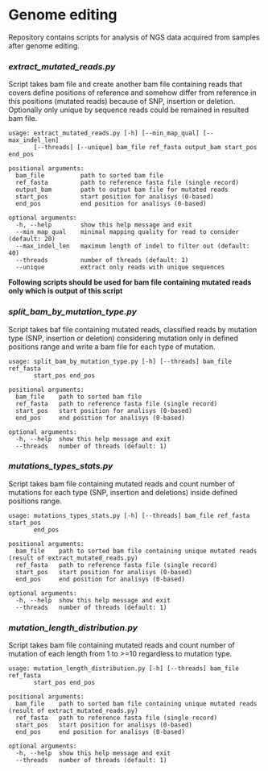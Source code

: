 # Genome editing

Repository contains scripts for analysis of NGS data acquired from samples after genome editing.

### ***extract_mutated_reads.py***
Script takes bam file and create another bam file containing reads that covers define positions of reference and somehow differ from reference in this positions (mutated reads) because of SNP, insertion or deletion. Optionally only unique by sequence reads could be remained in resulted bam file.

```None
usage: extract_mutated_reads.py [-h] [--min_map_qual] [--max_indel_len] 
       [--threads] [--unique] bam_file ref_fasta output_bam start_pos end_pos

positional arguments:
  bam_file          path to sorted bam file
  ref_fasta         path to reference fasta file (single record)
  output_bam        path to output bam file for mutated reads
  start_pos         start position for analisys (0-based)
  end_pos           end position for analisys (0-based)

optional arguments:
  -h, --help        show this help message and exit
  --min_map_qual    minimal mapping quality for read to consider (default: 20)
  --max_indel_len   maximum length of indel to filter out (default: 40)
  --threads         number of threads (default: 1)
  --unique          extract only reads with unique sequences
```

**Following scripts should be used for bam file containing mutated reads only which is output of this script**

### ***split_bam_by_mutation_type.py***

Script takes baf file containing mutated reads, classified reads by mutation type (SNP, insertion or deletion) considering mutation only in defined positions range and write a bam file for each type of mutation.

```None
usage: split_bam_by_mutation_type.py [-h] [--threads] bam_file ref_fasta 
       start_pos end_pos

positional arguments:
  bam_file    path to sorted bam file
  ref_fasta   path to reference fasta file (single record)
  start_pos   start position for analisys (0-based)
  end_pos     end position for analisys (0-based)

optional arguments:
  -h, --help  show this help message and exit
  --threads   number of threads (default: 1)

```
### ***mutations_types_stats.py***

Script takes bam file containing mutated reads and count number of mutations for each type (SNP, insertion and deletions) inside defined positions range.

```None
usage: mutations_types_stats.py [-h] [--threads] bam_file ref_fasta start_pos 
       end_pos

positional arguments:
  bam_file    path to sorted bam file containing unique mutated reads (result of extract_mutated_reads.py)
  ref_fasta   path to reference fasta file (single record)
  start_pos   start position for analisys (0-based)
  end_pos     end position for analisys (0-based)

optional arguments:
  -h, --help  show this help message and exit
  --threads   number of threads (default: 1)
```

### ***mutation_length_distribution.py***

Script takes bam file containing mutated reads and count number of mutation of each length from 1 to >=10 regardless to mutation type.

```None
usage: mutation_length_distribution.py [-h] [--threads] bam_file ref_fasta 
       start_pos end_pos

positional arguments:
  bam_file    path to sorted bam file containing unique mutated reads (result of extract_mutated_reads.py)
  ref_fasta   path to reference fasta file (single record)
  start_pos   start position for analisys (0-based)
  end_pos     end position for analisys (0-based)

optional arguments:
  -h, --help  show this help message and exit
  --threads   number of threads (default: 1)
```
